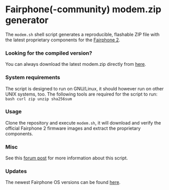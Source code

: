 # Fairphone(-community) modem.zip generator
The `modem.sh` shell script generates a reproducible, flashable ZIP file with the latest proprietary components for the [Fairphone 2](https://shop.fairphone.com).

### Looking for the compiled version?
You can always download the latest modem.zip directly from [here](https://io.pinterjann.is/public/misc/fairphone/modem/modem-latest.zip).

### System requirements
The script is designed to run on GNU/Linux, it should however run on other UNIX systems, too. The following tools are required for the script to run:
`bash curl zip unzip sha256sum`

### Usage
Clone the repository and execute `modem.sh`, it will download and verify the official Fairphone 2 firmware images and extract the proprietary components.

### Misc
See this [forum post](https://forum.fairphone.com/t/pencil2-fp2-modem-firmware/35374) for more information about this script.

### Updates
The newest Fairphone OS versions can be found [here](https://support.fairphone.com/hc/en-us/articles/213290023-Fairphone-OS-downloads-for-Fairphone-2).
